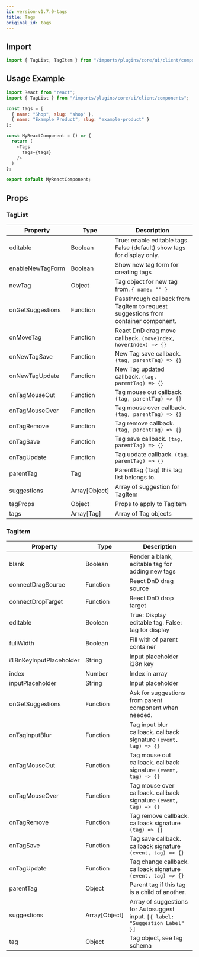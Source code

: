 ```yaml
---
id: version-v1.7.0-tags
title: Tags
original_id: tags
---
```

    
## Import

```javascript
import { TagList, TagItem } from "/imports/plugins/core/ui/client/components";
```

## Usage Example

```javascript
import React from "react";
import { TagList } from "/imports/plugins/core/ui/client/components";

const tags = [
  { name: "Shop", slug: "shop" },
  { name: "Example Product", slug: "example-product" }
];

const MyReactComponent = () => {
  return (
    <Tags
      tags={tags}
    />
  )
};

export default MyReactComponent;
```

## Props

### TagList
<!--lint disable-->
| Property         | Type          | Description                                                                        |
| ---------------- | ------------- | ---------------------------------------------------------------------------------- |
| editable         | Boolean       | True: enable editable tags. False (default) show tags for display only.            |
| enableNewTagForm | Boolean       | Show new tag form for creating tags                                                |
| newTag           | Object        | Tag object for new tag from. `{ name: "" }`                                        |
| onGetSuggestions | Function      | Passthrough callback from TagItem to request suggestions from container component. |
| onMoveTag        | Function      | React DnD drag move callback. `(moveIndex, hoverIndex) => {}`                   |
| onNewTagSave     | Function      | New Tag save callback. `(tag, parentTag) => {}`                                 |
| onNewTagUpdate   | Function      | New Tag updated callback. `(tag, parentTag) => {}`                              |
| onTagMouseOut    | Function      | Tag mouse out callback. `(tag, parentTag) => {}`                                |
| onTagMouseOver   | Function      | Tag mouse over callback. `(tag, parentTag) => {}`                               |
| onTagRemove      | Function      | Tag remove callback. `(tag, parentTag) => {}`                                   |
| onTagSave        | Function      | Tag save callback. `(tag, parentTag) => {}`                                     |
| onTagUpdate      | Function      | Tag update callback. `(tag, parentTag) => {}`                                   |
| parentTag        | Tag           | ParentTag (Tag) this tag list belongs to.                                          |
| suggestions      | Array[Object] | Array of suggestion for TagItem                                                    |
| tagProps         | Object        | Props to apply to TagItem                                                          |
| tags             | Array[Tag]    | Array of Tag objects                                                               |
<!--lint enable-->

### TagItem

<!--lint disable-->
| Property                | Type          | Description                                                                   |
| ----------------------- | ------------- | ----------------------------------------------------------------------------- |
| blank                   | Boolean       | Render a blank, editable tag for adding new tags                              |
| connectDragSource       | Function      | React DnD drag source                                                         |
| connectDropTarget       | Function      | React DnD drop target                                                         |
| editable                | Boolean       | True: Display editable tag. False: tag for display                            |
| fullWidth               | Boolean       | Fill with of parent container                                                 |
| i18nKeyInputPlaceholder | String        | Input placeholder i18n key                                                    |
| index                   | Number        | Index in array                                                                |
| inputPlaceholder        | String        | Input placeholder                                                             |
| onGetSuggestions        | Function      | Ask for suggestions from parent component when needed.                        |
| onTagInputBlur          | Function      | Tag input blur callback. callback signature `(event, tag) => {}`           |
| onTagMouseOut           | Function      | Tag mouse out callback. callback signature `(event, tag) => {}`            |
| onTagMouseOver          | Function      | Tag mouse over callback. callback signature `(event, tag) => {}`           |
| onTagRemove             | Function      | Tag remove callback. callback signature `(tag) => {}`                      |
| onTagSave               | Function      | Tag save callback. callback signature `(event, tag) => {}`                 |
| onTagUpdate             | Function      | Tag change callback. callback signature `(event, tag) => {}`               |
| parentTag               | Object        | Parent tag if this tag is a child of another.                                 |
| suggestions             | Array[Object] | Array of suggestions for Autosuggest input. `[{ label: "Suggestion Label" }]` |
| tag                     | Object        | Tag object, see tag schema                                                    |
<!--lint enable-->

